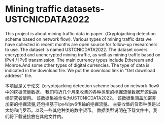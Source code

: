 # Mining traffic datasets-USTCNICDATA2022
This project is about mining traffic data in paper（Cryptojacking detection scheme based on network flow).
Various types of mining traffic data we have collected in recent months are open source for follow-up researchers to use.
The dataset is named USTCNICDATA2022.
The dataset covers encrypted and unencrypted mining traffic, as well as mining traffic based on IPv4 / IPv6 transmission.
The main currency types include Ethereum and Monroe.And some other types of digital currencies.
The type of data is indicated in the download file. We put the download link in "Get download address" file.



本项目是关于论文《cryptojacking detection scheme based on network flow》中的挖掘流量数据。
我们将近几个月来收集的各种类型的挖掘流量数据开源供后续研究者使用。
该数据集被命名为USTCNICDATA2022。
该数据集涵盖加密非加密的挖掘流量,还包括基于ipv4/ipv6传输的挖掘流量。
主要收集的货币种类是以太坊和门罗币。以及一些其他种类的数字货币。
数据类型说明在下载文件中，我们将下载链接放在其他文件内。
